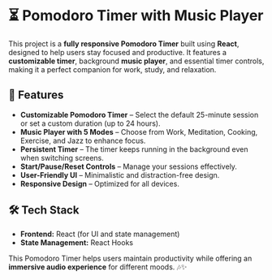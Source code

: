 # ⏳ Pomodoro Timer with Music Player  

This project is a **fully responsive Pomodoro Timer** built using **React**, designed to help users stay focused and productive. It features a **customizable timer**, background **music player**, and essential timer controls, making it a perfect companion for work, study, and relaxation. 

## 🎯 Features  

- **Customizable Pomodoro Timer** – Select the default 25-minute session or set a custom duration (up to 24 hours).  
- **Music Player with 5 Modes** – Choose from Work, Meditation, Cooking, Exercise, and Jazz to enhance focus.  
- **Persistent Timer** – The timer keeps running in the background even when switching screens.  
- **Start/Pause/Reset Controls** – Manage your sessions effectively.  
- **User-Friendly UI** – Minimalistic and distraction-free design.  
- **Responsive Design** – Optimized for all devices.  

## 🛠 Tech Stack  

- **Frontend:** React (for UI and state management)    
- **State Management:** React Hooks  

This Pomodoro Timer helps users maintain productivity while offering an **immersive audio experience** for different moods. 🎶✨
